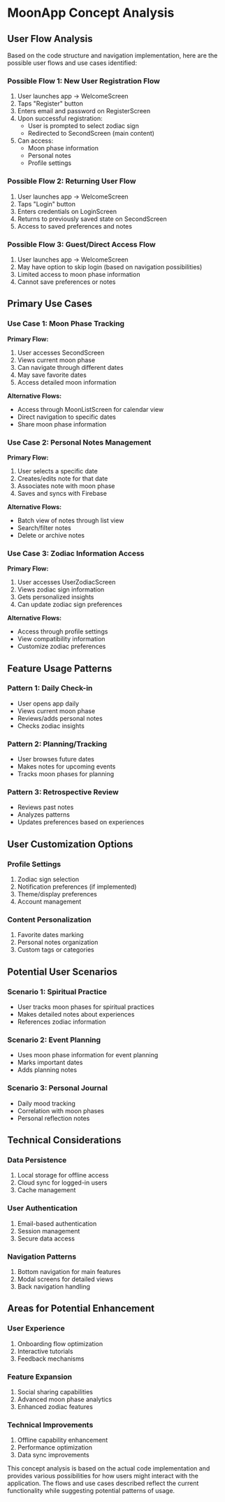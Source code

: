# MoonApp Concept Analysis

## User Flow Analysis

Based on the code structure and navigation implementation, here are the possible user flows and use cases identified:

### Possible Flow 1: New User Registration Flow
1. User launches app → WelcomeScreen
2. Taps "Register" button
3. Enters email and password on RegisterScreen
4. Upon successful registration:
   - User is prompted to select zodiac sign
   - Redirected to SecondScreen (main content)
5. Can access:
   - Moon phase information
   - Personal notes
   - Profile settings

### Possible Flow 2: Returning User Flow
1. User launches app → WelcomeScreen
2. Taps "Login" button
3. Enters credentials on LoginScreen
4. Returns to previously saved state on SecondScreen
5. Access to saved preferences and notes

### Possible Flow 3: Guest/Direct Access Flow
1. User launches app → WelcomeScreen
2. May have option to skip login (based on navigation possibilities)
3. Limited access to moon phase information
4. Cannot save preferences or notes

## Primary Use Cases

### Use Case 1: Moon Phase Tracking
**Primary Flow:**
1. User accesses SecondScreen
2. Views current moon phase
3. Can navigate through different dates
4. May save favorite dates
5. Access detailed moon information

**Alternative Flows:**
- Access through MoonListScreen for calendar view
- Direct navigation to specific dates
- Share moon phase information

### Use Case 2: Personal Notes Management
**Primary Flow:**
1. User selects a specific date
2. Creates/edits note for that date
3. Associates note with moon phase
4. Saves and syncs with Firebase

**Alternative Flows:**
- Batch view of notes through list view
- Search/filter notes
- Delete or archive notes

### Use Case 3: Zodiac Information Access
**Primary Flow:**
1. User accesses UserZodiacScreen
2. Views zodiac sign information
3. Gets personalized insights
4. Can update zodiac sign preferences

**Alternative Flows:**
- Access through profile settings
- View compatibility information
- Customize zodiac preferences

## Feature Usage Patterns

### Pattern 1: Daily Check-in
- User opens app daily
- Views current moon phase
- Reviews/adds personal notes
- Checks zodiac insights

### Pattern 2: Planning/Tracking
- User browses future dates
- Makes notes for upcoming events
- Tracks moon phases for planning

### Pattern 3: Retrospective Review
- Reviews past notes
- Analyzes patterns
- Updates preferences based on experiences

## User Customization Options

### Profile Settings
1. Zodiac sign selection
2. Notification preferences (if implemented)
3. Theme/display preferences
4. Account management

### Content Personalization
1. Favorite dates marking
2. Personal notes organization
3. Custom tags or categories

## Potential User Scenarios

### Scenario 1: Spiritual Practice
- User tracks moon phases for spiritual practices
- Makes detailed notes about experiences
- References zodiac information

### Scenario 2: Event Planning
- Uses moon phase information for event planning
- Marks important dates
- Adds planning notes

### Scenario 3: Personal Journal
- Daily mood tracking
- Correlation with moon phases
- Personal reflection notes

## Technical Considerations

### Data Persistence
1. Local storage for offline access
2. Cloud sync for logged-in users
3. Cache management

### User Authentication
1. Email-based authentication
2. Session management
3. Secure data access

### Navigation Patterns
1. Bottom navigation for main features
2. Modal screens for detailed views
3. Back navigation handling

## Areas for Potential Enhancement

### User Experience
1. Onboarding flow optimization
2. Interactive tutorials
3. Feedback mechanisms

### Feature Expansion
1. Social sharing capabilities
2. Advanced moon phase analytics
3. Enhanced zodiac features

### Technical Improvements
1. Offline capability enhancement
2. Performance optimization
3. Data sync improvements

This concept analysis is based on the actual code implementation and provides various possibilities for how users might interact with the application. The flows and use cases described reflect the current functionality while suggesting potential patterns of usage.
